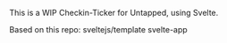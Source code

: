This is a WIP Checkin-Ticker for Untapped, using Svelte.

Based on this repo:
sveltejs/template svelte-app
